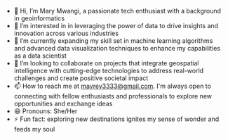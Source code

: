 - 👋 Hi, I’m Mary Mwangi, a passionate tech enthusiast with a background in geoinformatics 
- 👀 I’m interested in in leveraging the power of data to drive insights and innovation across various industries
- 🌱 I’m currently  expanding my skill set in machine learning algorithms and advanced data visualization techniques to enhance my capabilities as a data scientist
- 💞️ I’m looking to collaborate on projects that integrate geospatial intelligence with cutting-edge technologies to address real-world challenges and create positive societal impact
- 📫 How to reach me at mayrey3333@gmail.com. I'm always open to connecting with fellow enthusiasts and professionals to explore new opportunities and exchange ideas
- 😄 Pronouns: She/Her
- ⚡ Fun fact:  exploring new destinations ignites my sense of wonder and feeds my soul

<!---
Mayrey333/Mayrey333 is a ✨ special ✨ repository because its `README.md` (this file) appears on your GitHub profile.
You can click the Preview link to take a look at your changes.
--->
